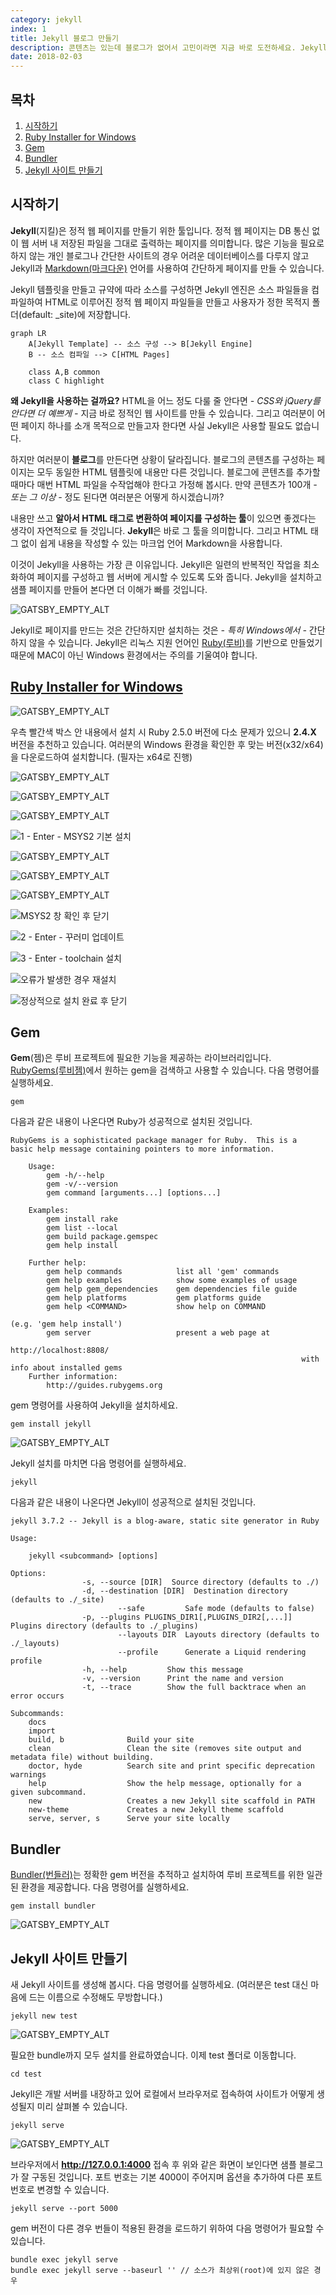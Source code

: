 ```yaml
---
category: jekyll
index: 1
title: Jekyll 블로그 만들기
description: 콘텐츠는 있는데 블로그가 없어서 고민이라면 지금 바로 도전하세요. Jekyll은 데이터베이스가 필요하지 않아요.
date: 2018-02-03
---
```


## 목차

1. [시작하기](#시작하기)
2. [Ruby Installer for Windows](#Ruby-Installer-for-Windows)
3. [Gem](#Gem)
4. [Bundler](#Bundler)
5. [Jekyll 사이트 만들기](#Jekyll-사이트-만들기)

## 시작하기

**Jekyll**(지킬)은 정적 웹 페이지를 만들기 위한 툴입니다. 정적 웹 페이지는 DB 통신 없이 웹 서버 내 저장된 파일을 그대로 출력하는 페이지를 의미합니다. 많은 기능을 필요로 하지 않는 개인 블로그나 간단한 사이트의 경우 어려운 데이터베이스를 다루지 않고 Jekyll과 [Markdown(마크다운)](https://gist.github.com/ihoneymon/652be052a0727ad59601) 언어를 사용하여 간단하게 페이지를 만들 수 있습니다.

Jekyll 템플릿을 만들고 규약에 따라 소스를 구성하면 Jekyll 엔진은 소스 파일들을 컴파일하여 HTML로 이루어진 정적 웹 페이지 파일들을 만들고 사용자가 정한 목적지 폴더(default: \_site)에 저장합니다.

```mermaid
graph LR
    A[Jekyll Template] -- 소스 구성 --> B[Jekyll Engine]
    B -- 소스 컴파일 --> C[HTML Pages]

    class A,B common
    class C highlight
```

**왜 Jekyll을 사용하는 걸까요?** HTML을 어느 정도 다룰 줄 안다면 *- CSS와 jQuery를 안다면 더 예쁘게 -* 지금 바로 정적인 웹 사이트를 만들 수 있습니다. 그리고 여러분이 어떤 페이지 하나를 소개 목적으로 만들고자 한다면 사실 Jekyll은 사용할 필요도 없습니다.

하지만 여러분이 **블로그**를 만든다면 상황이 달라집니다. 블로그의 콘텐츠를 구성하는 페이지는 모두 동일한 HTML 템플릿에 내용만 다른 것입니다. 블로그에 콘텐츠를 추가할 때마다 매번 HTML 파일을 수작업해야 한다고 가정해 봅시다. 만약 콘텐츠가 100개 *- 또는 그 이상 -* 정도 된다면 여러분은 어떻게 하시겠습니까?

내용만 쓰고 **알아서 HTML 태그로 변환하여 페이지를 구성하는 툴**이 있으면 좋겠다는 생각이 자연적으로 들 것입니다. **Jekyll**은 바로 그 툴을 의미합니다. 그리고 HTML 태그 없이 쉽게 내용을 작성할 수 있는 마크업 언어 Markdown을 사용합니다.

이것이 Jekyll을 사용하는 가장 큰 이유입니다. Jekyll은 일련의 반복적인 작업을 최소화하여 페이지를 구성하고 웹 서버에 게시할 수 있도록 도와 줍니다. Jekyll을 설치하고 샘플 페이지를 만들어 본다면 더 이해가 빠를 것입니다.

![GATSBY_EMPTY_ALT](./running-jekyll-on-windows.jpg)

Jekyll로 페이지를 만드는 것은 간단하지만 설치하는 것은 *- 특히 Windows에서 -* 간단하지 않을 수 있습니다. Jekyll은 리눅스 지원 언어인 [Ruby(루비)](https://www.ruby-lang.org/ko/)를 기반으로 만들었기 때문에 MAC이 아닌 Windows 환경에서는 주의를 기울여야 합니다.

## [Ruby Installer for Windows](https://rubyinstaller.org/downloads/)

![GATSBY_EMPTY_ALT](./ruby-installer-for-windows.jpg)

우측 빨간색 박스 안 내용에서 설치 시 Ruby 2.5.0 버전에 다소 문제가 있으니 **2.4.X** 버전을 추천하고 있습니다. 여러분의 Windows 환경을 확인한 후 맞는 버전(x32/x64)을 다운로드하여 설치합니다. (필자는 x64로 진행)

![GATSBY_EMPTY_ALT](./install-ruby-1.jpg)

![GATSBY_EMPTY_ALT](./install-ruby-2.jpg)

![GATSBY_EMPTY_ALT](./install-ruby-3.jpg)

![1 - Enter - MSYS2 기본 설치](./install-msys-1.jpg)

![GATSBY_EMPTY_ALT](./install-msys-2.jpg)

![GATSBY_EMPTY_ALT](./install-msys-3.jpg)

![GATSBY_EMPTY_ALT](./install-msys-4.jpg)

![MSYS2 창 확인 후 닫기](./install-msys-5.jpg)

![2 - Enter - 꾸러미 업데이트](./install-msys-6.jpg)

![3 - Enter - toolchain 설치](./install-msys-7.jpg)

![오류가 발생한 경우 재설치](./install-msys-8.jpg)

![정상적으로 설치 완료 후 닫기](./install-msys-9.jpg)

## Gem

**Gem**(젬)은 루비 프로젝트에 필요한 기능을 제공하는 라이브러리입니다. [RubyGems(루비젬)](https://rubygems.org/)에서 원하는 gem을 검색하고 사용할 수 있습니다. 다음 명령어를 실행하세요.

```shell{promptUser: user}{promptHost: localhost}
gem
```

다음과 같은 내용이 나온다면 Ruby가 성공적으로 설치된 것입니다.

```shell
RubyGems is a sophisticated package manager for Ruby.  This is a
basic help message containing pointers to more information.

    Usage:
        gem -h/--help
        gem -v/--version
        gem command [arguments...] [options...]

    Examples:
        gem install rake
        gem list --local
        gem build package.gemspec
        gem help install

    Further help:
        gem help commands            list all 'gem' commands
        gem help examples            show some examples of usage
        gem help gem_dependencies    gem dependencies file guide
        gem help platforms           gem platforms guide
        gem help <COMMAND>           show help on COMMAND
                                                                     (e.g. 'gem help install')
        gem server                   present a web page at
                                                                 http://localhost:8808/
                                                                 with info about installed gems
    Further information:
        http://guides.rubygems.org
```

gem 명령어를 사용하여 Jekyll을 설치하세요.

```shell{promptUser: user}{promptHost: localhost}
gem install jekyll
```

![GATSBY_EMPTY_ALT](./install-jekyll.jpg)

Jekyll 설치를 마치면 다음 명령어를 실행하세요.

```shell{promptUser: user}{promptHost: localhost}
jekyll
```

다음과 같은 내용이 나온다면 Jekyll이 성공적으로 설치된 것입니다.

```shell
jekyll 3.7.2 -- Jekyll is a blog-aware, static site generator in Ruby

Usage:

    jekyll <subcommand> [options]

Options:
                -s, --source [DIR]  Source directory (defaults to ./)
                -d, --destination [DIR]  Destination directory (defaults to ./_site)
                        --safe         Safe mode (defaults to false)
                -p, --plugins PLUGINS_DIR1[,PLUGINS_DIR2[,...]]  Plugins directory (defaults to ./_plugins)
                        --layouts DIR  Layouts directory (defaults to ./_layouts)
                        --profile      Generate a Liquid rendering profile
                -h, --help         Show this message
                -v, --version      Print the name and version
                -t, --trace        Show the full backtrace when an error occurs

Subcommands:
    docs
    import
    build, b              Build your site
    clean                 Clean the site (removes site output and metadata file) without building.
    doctor, hyde          Search site and print specific deprecation warnings
    help                  Show the help message, optionally for a given subcommand.
    new                   Creates a new Jekyll site scaffold in PATH
    new-theme             Creates a new Jekyll theme scaffold
    serve, server, s      Serve your site locally
```

## Bundler

[Bundler(번들러)](http://ruby-korea.github.io/bundler-site/)는 정확한 gem 버전을 추적하고 설치하여 루비 프로젝트를 위한 일관된 환경을 제공합니다. 다음 명령어를 실행하세요.

```shell{promptUser: user}{promptHost: localhost}
gem install bundler
```

![GATSBY_EMPTY_ALT](./install-bundler.jpg)

## Jekyll 사이트 만들기

새 Jekyll 사이트를 생성해 봅시다. 다음 명령어를 실행하세요. (여러분은 test 대신 마음에 드는 이름으로 수정해도 무방합니다.)

```shell{promptUser: user}{promptHost: localhost}
jekyll new test
```

![GATSBY_EMPTY_ALT](create-new-jekyll-site.jpg)

필요한 bundle까지 모두 설치를 완료하였습니다. 이제 test 폴더로 이동합니다.

```shell{promptUser: user}{promptHost: localhost}
cd test
```

Jekyll은 개발 서버를 내장하고 있어 로컬에서 브라우저로 접속하여 사이트가 어떻게 생성될지 미리 살펴볼 수 있습니다.

```shell{promptUser: user}{promptHost: localhost}
jekyll serve
```

![GATSBY_EMPTY_ALT](./serve-new-jekyll-site.jpg)

브라우저에서 **http://127.0.0.1:4000** 접속 후 위와 같은 화면이 보인다면 샘플 블로그가 잘 구동된 것입니다. 포트 번호는 기본 4000이 주어지며 옵션을 추가하여 다른 포트 번호로 변경할 수 있습니다.

```shell{promptUser: user}{promptHost: localhost}
jekyll serve --port 5000
```

gem 버전이 다른 경우 번들이 적용된 환경을 로드하기 위하여 다음 명령어가 필요할 수 있습니다.

```shell{promptUser: user}{promptHost: localhost}
bundle exec jekyll serve
bundle exec jekyll serve --baseurl '' // 소스가 최상위(root)에 있지 않은 경우
```
